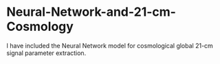 # Neural-Network-and-21-cm-Cosmology
I have included the Neural Network model for cosmological global 21-cm signal parameter extraction.
